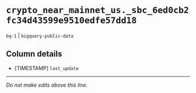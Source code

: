 # `crypto_near_mainnet_us._sbc_6ed0cb2fc34d43599e9510edfe57dd18`
`bq-1` | `bigquery-public-data`

## Column details
* [TIMESTAMP] `last_update`

-------------------------------------------------------------------------------
*Do not make edits above this line.*
